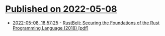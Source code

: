 # [Published on 2022-05-08](index.md)

* [2022-05-08, 18:57:25](https://news.ycombinator.com/item?id=31307006) - [RustBelt: Securing the Foundations of the Rust Programming Language (2018) [pdf]](https://people.mpi-sws.org/~dreyer/papers/rustbelt/paper.pdf)
